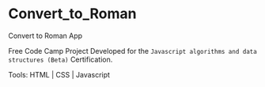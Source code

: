 # Convert_to_Roman
Convert to Roman App

Free Code Camp Project Developed for the `Javascript algorithms and data structures (Beta)` Certification.

Tools: HTML | CSS | Javascript
